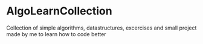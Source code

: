 # AlgoLearnCollection

Collection of simple algorithms, datastructures, excercises and small project made by me to learn how to code better